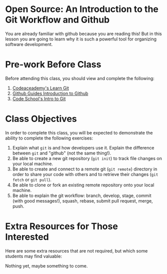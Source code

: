 # Open Source: An Introduction to the Git Workflow and Github
You are already familiar with github because you are reading this!  But in this
lesson you are going to learn why it is such a powerful tool for organizing
software development.

# Pre-work Before Class
Before attending this class, you should view and complete the following:

1. [Codeaceademy's Learn Git](https://www.codecademy.com/learn/learn-git)
2. [Github Guides Introduction to
Github](https://guides.github.com/activities/hello-world/)
3. [Code School's Intro to Git](https://try.github.io/levels/1/challenges/1)

# Class Objectives
In order to complete this class, you will be expected to demonstrate the ability
to complete the following exercises:

1. Explain what `git` is and how developers use it.  Explain the difference
between `git` and "github" (not the same thing!).
2. Be able to create a new git repository (`git init`) to track file changes on your local
machine.
3. Be able to create and connect to a remote git (`git remote`) directory in order to share
your code with others and to retrieve their changes (`git fetch` or `git pull`).
4. Be able to clone or fork an existing remote repository onto your local
machine.
5. Be able to explain the git workflow: branch, develop, stage, commit (with
good messages!), squash, rebase, submit pull request, merge, push.  

# Extra Resources for Those Interested
Here are some extra resources that are not required, but which some students may
find valuable:

Nothing yet, maybe something to come.
